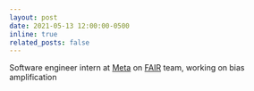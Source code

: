 ```yaml
---
layout: post
date: 2021-05-13 12:00:00-0500
inline: true
related_posts: false
---
```


Software engineer intern at [Meta](https://about.meta.com/) on [FAIR](https://ai.meta.com/research/) team, working on bias amplification